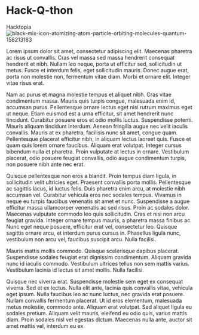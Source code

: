 # Hack-Q-thon
Hacktopia
![black-mix-icon-atomizing-atom-particle-orbiting-molecules-quantum-158213183](https://user-images.githubusercontent.com/92415264/170844028-6172ed6d-8ed4-4d5a-a473-8f6b4f4a2dbf.jpg)


Lorem ipsum dolor sit amet, consectetur adipiscing elit. Maecenas pharetra ac risus ut convallis. Cras vel massa sed massa hendrerit consequat hendrerit et nibh. Nullam leo neque, porta ut efficitur sed, sollicitudin ut metus. Fusce et interdum felis, eget sollicitudin mauris. Donec augue erat, porta non molestie non, fermentum vitae diam. Morbi et ornare elit. Integer vitae risus erat.

Nam ac purus et magna molestie tempus et aliquet nibh. Cras vitae condimentum massa. Mauris quis turpis congue, malesuada enim id, accumsan purus. Pellentesque ornare lectus eget nisi rutrum maximus eget ut neque. Etiam euismod est a urna efficitur, sit amet hendrerit nunc tincidunt. Curabitur posuere eros et odio mollis luctus. Suspendisse potenti. Mauris aliquam tincidunt interdum. Aenean fringilla augue nec velit iaculis convallis. Mauris at ex pharetra, facilisis nunc sit amet, congue quam. Pellentesque placerat efficitur nibh, in aliquam lectus laoreet quis. Fusce et quam quis lorem ornare faucibus. Aliquam erat volutpat. Integer cursus bibendum nulla et pharetra. Proin vulputate at lectus in ornare. Vestibulum placerat, odio posuere feugiat convallis, odio augue condimentum turpis, non posuere nibh ante nec erat.

Quisque pellentesque non eros a blandit. Proin tempus diam ligula, in sollicitudin velit ultricies eget. Praesent convallis porta mollis. Pellentesque ac sagittis lacus, id luctus felis. Duis pharetra enim arcu, at molestie nibh accumsan vel. Curabitur vehicula eros nec sodales tempus. Vivamus in neque eu turpis faucibus venenatis sit amet et nunc. Suspendisse a augue efficitur massa ullamcorper venenatis ac sed risus. Proin ac sodales dolor. Maecenas vulputate commodo leo quis sollicitudin. Cras et nisi non arcu feugiat gravida. Integer ornare tempus mauris, a pharetra massa finibus ac. Nunc eget neque posuere, efficitur erat vel, consectetur leo. Quisque sagittis ornare arcu, et interdum purus cursus in. Phasellus ligula nunc, vestibulum non arcu vel, faucibus suscipit arcu. Nulla facilisi.

Mauris mattis mollis commodo. Quisque scelerisque dapibus placerat. Suspendisse sodales feugiat erat dignissim condimentum. Aliquam gravida nunc id iaculis commodo. Vestibulum ultrices tellus non sem mattis varius. Vestibulum lacinia id lectus sit amet mollis. Nulla facilisi.

Quisque nec viverra erat. Suspendisse molestie sem eget ex consequat viverra. Sed et ex lectus. Nulla elit ante, lacinia quis convallis vitae, vehicula eget ipsum. Nulla faucibus leo ac nunc luctus, nec gravida erat posuere. Nullam convallis fermentum placerat. Ut id eros elementum, malesuada metus molestie, commodo ante. Aliquam erat volutpat. Sed aliquet ligula eu sodales pretium. Aliquam velit mauris, eleifend eu odio quis, varius mattis diam. Proin sodales nisl vel egestas dictum. Maecenas nulla ante, auctor sit amet mattis vel, interdum eu ex.
